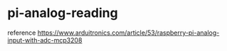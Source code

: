 # pi-analog-reading
reference https://www.arduitronics.com/article/53/raspberry-pi-analog-input-with-adc-mcp3208
